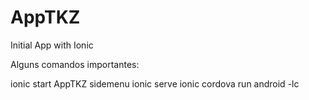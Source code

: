 # AppTKZ
Initial App with Ionic

Alguns comandos importantes: 

ionic start AppTKZ sidemenu
ionic serve
ionic cordova run android -lc
